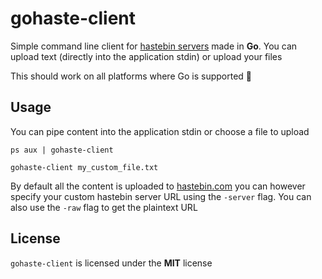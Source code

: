 # gohaste-client

Simple command line client for [hastebin servers](https://github.com/seejohnrun/haste-server) made in **Go**.
You can upload text (directly into the application stdin) or upload your files

This should work on all platforms where Go is supported 🤗

## Usage

You can pipe content into the application stdin or choose a file to upload

```
ps aux | gohaste-client
```

``` 
gohaste-client my_custom_file.txt
```

By default all the content is uploaded to [hastebin.com](https://hastebin.com) you can however specify your custom hastebin server URL using the `-server` flag.
You can also use the `-raw` flag to get the plaintext URL

## License

`gohaste-client` is licensed under the **MIT** license

